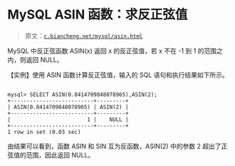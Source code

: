 # MySQL ASIN 函数：求反正弦值

> 原文：[`c.biancheng.net/mysql/asin.html`](http://c.biancheng.net/mysql/asin.html)

MySQL 中反正弦函数 ASIN(x) 返回 x 的反正弦值，若 x 不在 -1 到 1 的范围之内，则返回 NULL。

【实例】使用 ASIN 函数计算反正弦值，输入的 SQL 语句和执行结果如下所示。

```

mysql> SELECT ASIN(0.8414709848078965),ASIN(2);
+--------------------------+---------+
| ASIN(0.8414709848078965) | ASIN(2) |
+--------------------------+---------+
|                        1 |    NULL |
+--------------------------+---------+
1 row in set (0.03 sec)
```

由结果可以看到，函数 ASIN 和 SIN 互为反函数，ASIN(2) 中的参数 2 超出了正弦值的范围，因此返回 NULL。